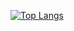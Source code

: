 [![Top Langs](https://github-readme-stats.vercel.app/api/top-langs/?username=anuraghazra&layout=donut&hide=Mathematica,HTML,PowerShell,Shell,CSS,Dockerfile&size_weight=0.3&count_weight=0.7)](https://github.com/anuraghazra/github-readme-stats)

